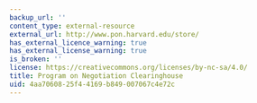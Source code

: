 ```yaml
---
backup_url: ''
content_type: external-resource
external_url: http://www.pon.harvard.edu/store/
has_external_licence_warning: true
has_external_license_warning: true
is_broken: ''
license: https://creativecommons.org/licenses/by-nc-sa/4.0/
title: Program on Negotiation Clearinghouse
uid: 4aa70608-25f4-4169-b849-007067c4e72c
---
```

